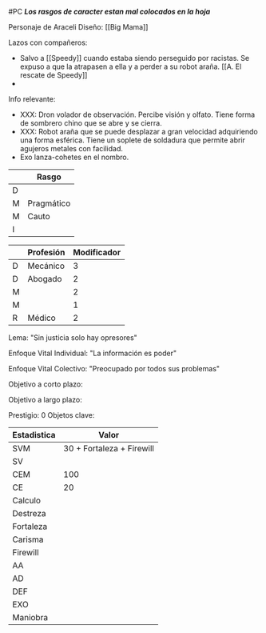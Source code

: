 #PC 
***Los rasgos de caracter estan mal colocados en la hoja***

Personaje de Araceli
Diseño: [[Big Mama]]

Lazos con compañeros:
- Salvo a [[Speedy]] cuando estaba siendo perseguido por racistas. Se expuso a que la atrapasen a ella y a perder a su robot araña. [[A. El rescate de Speedy]]
- 

Info relevante:
- XXX: Dron volador de observación. Percibe visión y olfato. Tiene forma de sombrero chino que se abre y se cierra.
- XXX: Robot araña que se puede desplazar a gran velocidad adquiriendo una forma esférica. Tiene un soplete de soldadura que permite abrir agujeros metales con facilidad.
- Exo lanza-cohetes en el nombro.

| | Rasgo| 
| ---| ---|
| D | |
| M | Pragmático |
| M | Cauto |
| I | |


| | Profesión | Modificador | 
| ---|---| ---|
|D|Mecánico |3|
|D|Abogado |2|
|M||2|
|M| |1|
|R|Médico |2|

Lema:
"Sin justicia solo hay opresores"

Enfoque Vital Individual:
"La información es poder"

Enfoque Vital Colectivo:
"Preocupado por todos sus problemas"

Objetivo a corto plazo:

Objetivo a largo plazo:

Prestigio: 0
Objetos clave:

| Estadistica | Valor |
| ---|---|
|SVM |30 + Fortaleza + Firewill |
|SV| |
|CEM| 100|
|CE | 20|
|Calculo| |
|Destreza||
|Fortaleza|| 
|Carisma||
|Firewill|| 
|AA||
|AD||
|DEF|| 
|EXO||
|Maniobra|| 
